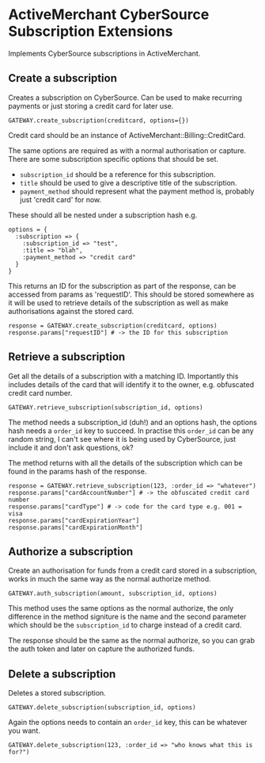 # ActiveMerchant CyberSource Subscription Extensions

Implements CyberSource subscriptions in ActiveMerchant.

## Create a subscription

Creates a subscription on CyberSource.  Can be used to make recurring payments or just storing a credit card for later use.

`GATEWAY.create_subscription(creditcard, options={})`

Credit card should be an instance of ActiveMerchant::Billing::CreditCard.

The same options are required as with a normal authorisation or capture.  There are some subscription specific options that should be set.

* `subscription_id` should be a reference for this subscription.
* `title` should be used to give a descriptive title of the subscription.
* `payment_method` should represent what the payment method is, probably just 'credit card' for now.

These should all be nested under a subscription hash e.g.

    options = {
      :subscription => {
        :subscription_id => "test",
        :title => "blah",
        :payment_method => "credit card"
      }
    }

This returns an ID for the subscription as part of the response, can be accessed from params as 'requestID'.  This should be stored somewhere as it will be used to retrieve details of the subscription as well as make authorisations against the stored card.

    response = GATEWAY.create_subscription(creditcard, options)
    response.params["requestID"] # -> the ID for this subscription

## Retrieve a subscription

Get all the details of a subscription with a matching ID.  Importantly this includes details of the card that will identify it to the owner, e.g. obfuscated credit card number.

    GATEWAY.retrieve_subscription(subscription_id, options)

The method needs a subscription_id (duh!) and an options hash, the options hash needs a `order_id` key to succeed.  In practise this `order_id` can be any random string, I can't see where it is being used by CyberSource, just include it and don't ask questions, ok?

The method returns with all the details of the subscription which can be found in the params hash of the response.

    response = GATEWAY.retrieve_subscription(123, :order_id => "whatever")
    response.params["cardAccountNumber"] # -> the obfuscated credit card number
    response.params["cardType"] # -> code for the card type e.g. 001 = visa
    response.params["cardExpirationYear"]
    response.params["cardExpirationMonth"]

## Authorize a subscription

Create an authorisation for funds from a credit card stored in a subscription, works in much the same way as the normal authorize method.

    GATEWAY.auth_subscription(amount, subscription_id, options)

This method uses the same options as the normal authorize, the only difference in the method signiture is the name and the second parameter which should be the `subscription_id` to charge instead of a credit card.

The response should be the same as the normal authorize, so you can grab the auth token and later on capture the authorized funds.

## Delete a subscription

Deletes a stored subscription.

    GATEWAY.delete_subscription(subscription_id, options)

Again the options needs to contain an `order_id` key, this can be whatever you want.

    GATEWAY.delete_subscription(123, :order_id => "who knows what this is for?")